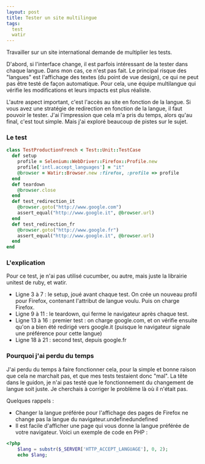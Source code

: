```yaml
---
layout: post
title: Tester un site multilingue
tags:
  test
  watir
---
```


Travailler sur un site international demande de multiplier les tests.

D'abord, si l'interface change, il est parfois intéressant de la tester dans chaque langue. Dans mon cas, ce n'est pas fait. Le principal risque des "langues" est l'affichage des textes (du point de vue design), ce qui ne peut pas être testé de façon automatique. Pour cela, une équipe multilangue qui vérifie les modifications et leurs impacts est plus réaliste.

L'autre aspect important, c'est l'accès au site en fonction de la langue. Si vous avez une stratégie de redirection en fonction de la langue, il faut pouvoir le tester. J'ai l'impression que cela m'a pris du temps, alors qu'au final, c'est tout simple. Mais j'ai exploré beaucoup de pistes sur le sujet.

### Le test

```ruby
class TestProductionFrench < Test::Unit::TestCase
  def setup
    profile = Selenium::WebDriver::Firefox::Profile.new
    profile['intl.accept_languages'] = "it"
    @browser = Watir::Browser.new :firefox, :profile => profile
  end
  def teardown
    @browser.close
  end
  def test_redirection_it
    @browser.goto("http://www.google.com")
    assert_equal("http://www.google.it", @browser.url)
  end
  def test_redirection_fr
    @browser.goto("http://www.google.fr")
    assert_equal("http://www.google.it", @browser.url)
  end
end
```

### L'explication

Pour ce test, je n'ai pas utilisé cucumber, ou autre, mais juste la librairie unitest de ruby, et watir.

* Ligne 3 à 7 : le setup, joué avant chaque test. On crée un nouveau profil pour Firefox, contenant l'attribut de langue voulu. Puis on charge Firefox.
* Ligne 9 à 11 : le teardown, qui ferme le navigateur après chaque test.
* Ligne 13 à 16 : premier test : on charge google.com, et on vérifie ensuite qu'on a bien été redirigé vers google.it (puisque le navigateur signale une préférence pour cette langue)
* Ligne 18 à 21 : second test, depuis google.fr

### Pourquoi j'ai perdu du temps

J'ai perdu du temps à faire fonctionner cela, pour la simple et bonne raison que cela ne marchait pas, et que mes tests testaient donc "mal". La tête dans le guidon, je n'ai pas testé que le fonctionnement du changement de langue soit juste. Je cherchais à corriger le problème là où il n'était pas.

Quelques rappels :

* Changer la langue préférée pour l'affichage des pages de Firefox ne change pas la langue du navigateur.undefinedundefined
* Il est facile d'afficher une page qui vous donne la langue préférée de votre navigateur. Voici un exemple de code en PHP :

```php
<?php
    $lang = substr($_SERVER['HTTP_ACCEPT_LANGUAGE'], 0, 2);
    echo $lang;
```
